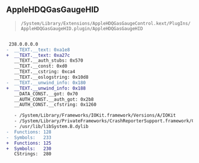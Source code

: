 ## AppleHDQGasGaugeHID

> `/System/Library/Extensions/AppleHDQGasGaugeControl.kext/PlugIns/AppleHDQGasGaugeHID.plugin/AppleHDQGasGaugeHID`

```diff

 238.0.0.0.0
-  __TEXT.__text: 0xa1e8
+  __TEXT.__text: 0xa27c
   __TEXT.__auth_stubs: 0x570
   __TEXT.__const: 0xd0
   __TEXT.__cstring: 0xca4
   __TEXT.__oslogstring: 0x10d8
-  __TEXT.__unwind_info: 0x180
+  __TEXT.__unwind_info: 0x188
   __DATA_CONST.__got: 0x70
   __AUTH_CONST.__auth_got: 0x2b8
   __AUTH_CONST.__cfstring: 0x1260

   - /System/Library/Frameworks/IOKit.framework/Versions/A/IOKit
   - /System/Library/PrivateFrameworks/CrashReporterSupport.framework/CrashReporterSupport
   - /usr/lib/libSystem.B.dylib
-  Functions: 128
-  Symbols:   233
+  Functions: 125
+  Symbols:   230
   CStrings:  280
 

```
